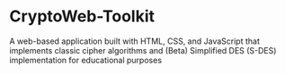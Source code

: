 # CryptoWeb-Toolkit
A web-based application built with HTML, CSS, and JavaScript that implements classic cipher algorithms and (Beta) Simplified DES (S-DES) implementation for educational purposes
